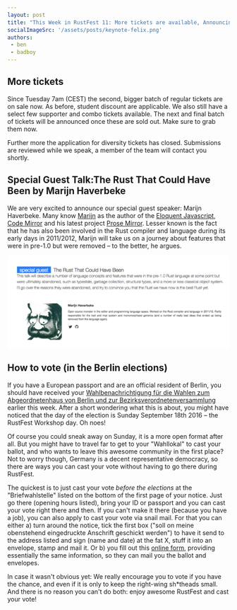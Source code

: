 ```yaml
---
layout: post
title: "This Week in RustFest 11: More tickets are available, Announcing the our special guest talk and how to vote (in the Berlin elections)"
socialImageSrc: '/assets/posts/keynote-felix.png'
authors:
 - ben
 - badboy
---
```


## More tickets

Since Tuesday 7am (CEST) the second, bigger batch of regular tickets are on sale now. As before, student discount are applicable. We also still have a select few supporter and combo tickets available. The next and final batch of tickets will be announced once these are sold out. Make sure to grab them now.

Further more the application for diversity tickets has closed. Submissions are reviewed while we speak, a member of the team will contact you shortly.

## Special Guest Talk:The Rust That Could Have Been by Marijn Haverbeke

We are very excited to announce our special guest speaker: Marijn Haverbeke. Many know [Marijn](https://marijnhaverbeke.nl/) as the author of the [Eloquent Javascript](http://eloquentjavascript.net/), [Code Mirror](http://codemirror.net/) and his latest project [Prose Mirror](http://prosemirror.net/). Lesser known is the fact that he has also been involved in the Rust compiler and language during its early days in 2011/2012, Marijn will take us on a journey about features that were in pre-1.0 but were removed – to the better, he argues.


[![Marijn's talk](/assets/posts/speaker-marijn.png)](/talks/#the-rust-that-could-have-been)


## How to vote (in the Berlin elections)

If you have a European passport and are an official resident of Berlin, you should have received your [Wahlbenachrichtigung für die Wahlen zum Abgeordnetenhaus von Berlin und zur Bezirksverordnetenversammlung](https://www.wahlen-berlin.de/wahlen/BE2016/Wahlbenachrichtigung_AH_Muster.pdf) earlier this week. After a short wondering what this is about, you might have noticed that the day of the election is Sunday September 18th 2016 – the RustFest Workshop day. Oh noes!

Of course you could sneak away on Sunday, it is a more open format after all. But you might have to travel far to get to your "Wahllokal" to cast your ballot, and who wants to leave this awesome community in the first place? Not to worry though, Germany is a decent representative democracy, so there are ways you can cast your vote without having to go there during RustFest.

The quickest is to just cast your vote _before the elections_ at the "Briefwahlstelle" listed on the bottom of the first page of your notice. Just go there (opening hours listed), bring your ID or passport and you can cast your vote right there and then. If you can't make it there (because you have a job), you can also apply to cast your vote via snail mail. For that you can either a) turn around the notice, tick the first box ("soll on meine obenstehend eingedruckte Anschrift geschickt werden") to have it send to the address listed and sign (name and date) at the fat X, stuff it into an envelope, stamp and mail it. Or b) you fill out this [online form](https://olmera.verwalt-berlin.de/std/IWS/wahlhinweise.do), providing essentially the same information, so they can mail you the ballot and envelopes.

In case it wasn't obvious yet: We really encourage you to vote if you have the chance, and even if it is only to keep the right-wing sh*theads small. And there is no reason you can't do both: enjoy awesome RustFest and cast your vote!
